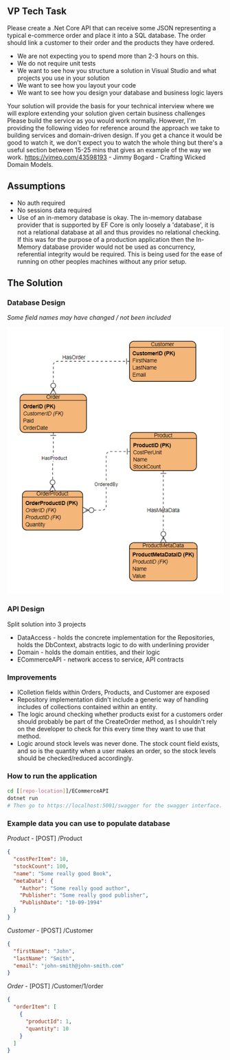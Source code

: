 ## VP Tech Task

Please create a .Net Core API that can receive some JSON representing a typical e-commerce order and place it into a SQL database. The order should link a customer to their order and the products they have ordered.

- We are not expecting you to spend more than 2-3 hours on this.
- We do not require unit tests
- We want to see how you structure a solution in Visual Studio and what projects you use in your solution
- We want to see how you layout your code
- We want to see how you design your database and business logic layers

Your solution will provide the basis for your technical interview where we will explore extending your solution given certain business challenges Please build the service as you would work normally.
However, I'm providing the following video for reference around the approach we take to building services and domain-driven design.  If you get a chance it would be good to watch it, we don't expect you to watch the whole thing but there's a useful section between 15-25 mins that gives an example of the way we work. https://vimeo.com/43598193 - Jimmy Bogard - Crafting Wicked Domain Models.

## Assumptions
- No auth required
- No sessions data required
- Use of an in-memory database is okay. The in-memory database provider that is supported by EF Core is only loosely a 'database', it is not a relational database at all and thus provides no relational checking. If this was for the purpose of a production application then the In-Memory database provider would not be used as concurrency, referential integrity would be required. This is being used for the ease of running on other peoples machines without any prior setup.

## The Solution

### Database Design
_Some field names may have changed / not been included_

![Entity_Relationship_Diagram](https://github.com/elliotthumphreys/VPECommerceTask/blob/main/Entity_Relationship_Diagram.PNG?raw=true)

### API Design
Split solution into 3 projects
- DataAccess - holds the concrete implementation for the Repositories, holds the DbContext, abstracts logic to do with underlining provider
- Domain - holds the domain entities, and their logic
- ECommerceAPI - network access to service, API contracts

### Improvements
- IColletion fields within Orders, Products, and Customer are exposed
- Repository implementation didn't include a generic way of handling includes of collections contained within an entity.
- The logic around checking whether products exist for a customers order should probably be part of the CreateOrder method, as I shouldn't rely on the developer to check for this every time they want to use that method.
- Logic around stock levels was never done. The stock count field exists, and so is the quantity when a user makes an order, so the stock levels should be checked/reduced accordingly.

### How to run the application
```bash
cd [[repo-location]]/ECommerceAPI
dotnet run
# Then go to https://localhost:5001/swagger for the swagger interface.
```

### Example data you can use to populate database

_Product_ - [POST] /Product
```json
{
  "costPerItem": 10,
  "stockCount": 100,
  "name": "Some really good Book",
  "metaData": {
    "Author": "Some really good author",
    "Publisher": "Some really good publisher",
    "PublishDate": "10-09-1994"
  }
}
```

_Customer_ - [POST] /Customer
```json
{
  "firstName": "John",
  "lastName": "Smith",
  "email": "john-smith@john-smith.com"
}
```

_Order_ - [POST] /Customer/1/order 
```json
{
  "orderItem": [
    {
      "productId": 1,
      "quantity": 10
    }
  ]
}
```

